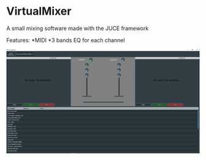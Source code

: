 # VirtualMixer

A small mixing software made with the JUCE framework

Features:
    *MIDI
    *3 bands EQ for each channel
 
![](Screenshots/Interface.PNG?raw=true)